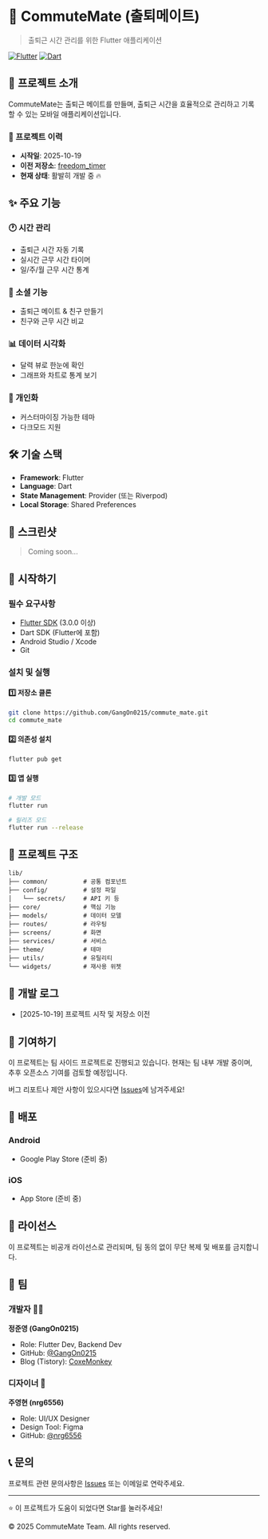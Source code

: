 # 🚀 CommuteMate (출퇴메이트)

> 출퇴근 시간 관리를 위한 Flutter 애플리케이션

[![Flutter](https://img.shields.io/badge/Flutter-02569B?style=flat&logo=flutter&logoColor=white)](https://flutter.dev)
[![Dart](https://img.shields.io/badge/Dart-0175C2?style=flat&logo=dart&logoColor=white)](https://dart.dev)

## 📌 프로젝트 소개

CommuteMate는 출퇴근 메이트를 만들며, 출퇴근 시간을 효율적으로 관리하고 기록할 수 있는 모바일 애플리케이션입니다.

### 🔄 프로젝트 이력
- **시작일**: 2025-10-19
- **이전 저장소**: [freedom_timer](https://github.com/GangOn0215/study/tree/main/mobile/flutter/project/freedom_timer)
- **현재 상태**: 활발히 개발 중 🔥

## ✨ 주요 기능

### 🕐 시간 관리
- 출퇴근 시간 자동 기록
- 실시간 근무 시간 타이머
- 일/주/월 근무 시간 통계

### 👥 소셜 기능
- 출퇴근 메이트 & 친구 만들기
- 친구와 근무 시간 비교

### 📊 데이터 시각화
- 달력 뷰로 한눈에 확인
- 그래프와 차트로 통계 보기

### 🎨 개인화
- 커스터마이징 가능한 테마
- 다크모드 지원

## 🛠️ 기술 스택

- **Framework**: Flutter
- **Language**: Dart
- **State Management**: Provider (또는 Riverpod)
- **Local Storage**: Shared Preferences

## 📱 스크린샷

> Coming soon...

## 🚀 시작하기

### 필수 요구사항
- [Flutter SDK](https://flutter.dev/docs/get-started/install) (3.0.0 이상)
- Dart SDK (Flutter에 포함)
- Android Studio / Xcode
- Git

### 설치 및 실행

#### 1️⃣ 저장소 클론
```bash
git clone https://github.com/GangOn0215/commute_mate.git
cd commute_mate
```

#### 2️⃣ 의존성 설치
```bash
flutter pub get
```

#### 3️⃣ 앱 실행
```bash
# 개발 모드
flutter run

# 릴리즈 모드
flutter run --release
```

## 📂 프로젝트 구조
```
lib/
├── common/          # 공통 컴포넌트
├── config/          # 설정 파일
│   └── secrets/     # API 키 등
├── core/            # 핵심 기능
├── models/          # 데이터 모델
├── routes/          # 라우팅
├── screens/         # 화면
├── services/        # 서비스
├── theme/           # 테마
├── utils/           # 유틸리티
└── widgets/         # 재사용 위젯
```

## 📝 개발 로그

- [2025-10-19] 프로젝트 시작 및 저장소 이전

## 🤝 기여하기

이 프로젝트는 팀 사이드 프로젝트로 진행되고 있습니다.
현재는 팀 내부 개발 중이며, 추후 오픈소스 기여를 검토할 예정입니다.

버그 리포트나 제안 사항이 있으시다면 [Issues](https://github.com/GangOn0215/commute_mate/issues)에 남겨주세요!

## 📱 배포

### Android
- Google Play Store (준비 중)

### iOS  
- App Store (준비 중)

## 📄 라이선스

이 프로젝트는 비공개 라이선스로 관리되며, 팀 동의 없이 무단 복제 및 배포를 금지합니다.

## 👥 팀

### 개발자 👨‍💻
**정준영 (GangOn0215)**
- Role: Flutter Dev, Backend Dev
- GitHub: [@GangOn0215](https://github.com/GangOn0215)
- Blog (Tistory): [CoxeMonkey](https://coxemonkey.tistory.com/)

### 디자이너 🎨
**주영현 (nrg6556)**
- Role: UI/UX Designer
- Design Tool: Figma
- GitHub: [@nrg6556](https://github.com/nrg6556)

## 📞 문의

프로젝트 관련 문의사항은 [Issues](https://github.com/GangOn0215/commute_mate/issues) 또는 이메일로 연락주세요.

---

⭐️ 이 프로젝트가 도움이 되었다면 Star를 눌러주세요!

© 2025 CommuteMate Team. All rights reserved.
